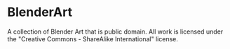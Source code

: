 # BlenderArt
A collection of Blender Art that is public domain. All work is licensed under the "Creative Commons - ShareAlike International" license.
